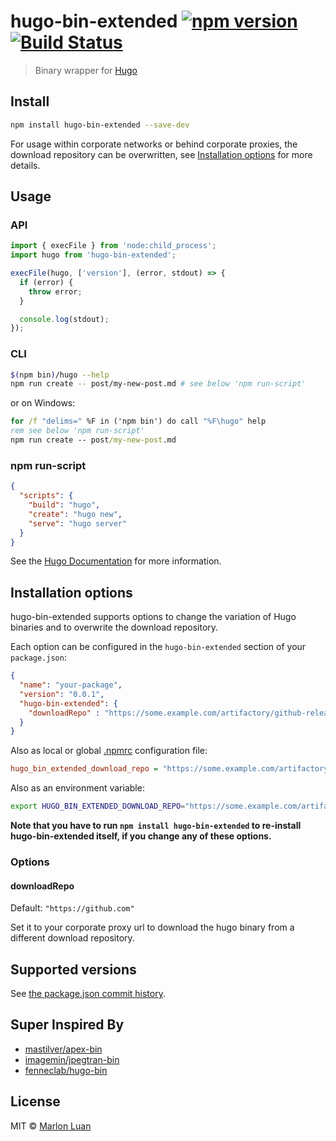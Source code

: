 # hugo-bin-extended [![npm version](https://img.shields.io/npm/v/hugo-bin-extended.svg)](https://www.npmjs.com/package/hugo-bin-extended) [![Build Status](https://img.shields.io/github/workflow/status/MarlonLuan/hugo-bin-extended/CI/main)](https://github.com/MarlonLuan/hugo-bin-extended/actions?query=workflow%3ACI+branch%3Amain)

> Binary wrapper for [Hugo](https://gohugo.io/)

## Install

```sh
npm install hugo-bin-extended --save-dev
```

For usage within corporate networks or behind corporate proxies, the download repository can be overwritten, see [Installation options](#installation-options) for more details.

## Usage

### API

```js
import { execFile } from 'node:child_process';
import hugo from 'hugo-bin-extended';

execFile(hugo, ['version'], (error, stdout) => {
  if (error) {
    throw error;
  }

  console.log(stdout);
});
```

### CLI

```sh
$(npm bin)/hugo --help
npm run create -- post/my-new-post.md # see below 'npm run-script'
```

or on Windows:

```bat
for /f "delims=" %F in ('npm bin') do call "%F\hugo" help
rem see below 'npm run-script'
npm run create -- post/my-new-post.md
```

### npm run-script

```json
{
  "scripts": {
    "build": "hugo",
    "create": "hugo new",
    "serve": "hugo server"
  }
}
```

See the [Hugo Documentation](https://gohugo.io/) for more information.

## Installation options

hugo-bin-extended supports options to change the variation of Hugo binaries and to overwrite the download repository.

Each option can be configured in the `hugo-bin-extended` section of your `package.json`:

```json
{
  "name": "your-package",
  "version": "0.0.1",
  "hugo-bin-extended": {
    "downloadRepo" : "https://some.example.com/artifactory/github-releases"
  }
}
```

Also as local or global [.npmrc](https://docs.npmjs.com/files/npmrc) configuration file:

```ini
hugo_bin_extended_download_repo = "https://some.example.com/artifactory/github-releases"
```

Also as an environment variable:

```sh
export HUGO_BIN_EXTENDED_DOWNLOAD_REPO="https://some.example.com/artifactory/github-releases"
```

**Note that you have to run `npm install hugo-bin-extended` to re-install hugo-bin-extended itself, if you change any of these options.**

### Options

#### downloadRepo

Default: `"https://github.com"`

Set it to your corporate proxy url to download the hugo binary from a different download repository.

## Supported versions

See [the package.json commit history](MarlonLuan/hugo-bin-extended/commits/main/package.json).

## Super Inspired By

- [mastilver/apex-bin](https://github.com/mastilver/apex-bin)
- [imagemin/jpegtran-bin](https://github.com/imagemin/jpegtran-bin)
- [fenneclab/hugo-bin](https://github.com/fenneclab/hugo-bin)

## License

MIT © [Marlon Luan](https://www.MarlonLuan.com/)
